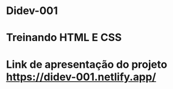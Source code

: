 # Didev-001
# Treinando HTML E CSS
# Link de apresentação do projeto https://didev-001.netlify.app/
